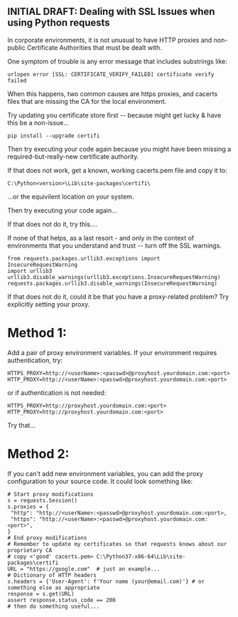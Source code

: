 ## INITIAL DRAFT: Dealing with SSL Issues when using Python requests  

In corporate environments, it is not unusual to have HTTP proxies and non-public Certificate Authorities that must be dealt with.  

One symptom of trouble is any error message that includes substrings like:  
```
urlopen error [SSL: CERTIFICATE_VERIFY_FAILED] certificate verify failed
```

When this happens, two common causes are https proxies, and cacerts files that are missing the CA for the local environment.  

Try updating you certificate store first -- because might get lucky & have this be a non-issue...  
```
pip install --upgrade certifi  
```

Then try executing your code again because you might have been missing a required-but-really-new certificate authority.  

If that does not work, get a known, working cacerts.pem file and copy it to:  
```
C:\Python<version>\Lib\site-packages\certifi\  
```
...or the equivilent location on your system.  

Then try executing your code again...  

If that does not do it, try this....

If none of that helps, as a last resort - and only in the context of environments that you understand and trust -- turn off the SSL warnings.

```
from requests.packages.urllib3.exceptions import InsecureRequestWarning
import urllib3 
urllib3.disable_warnings(urllib3.exceptions.InsecureRequestWarning)
requests.packages.urllib3.disable_warnings(InsecureRequestWarning)

```

If that does not do it, could it be that you have a proxy-related problem?  Try explicitly setting your proxy.  

# Method 1:  
Add a pair of proxy environment variables.  If your environment requires authentication, try:  
```
HTTPS_PROXY=http://<userName>:<passwd>@proxyhost.yourdomain.com:<port>
HTTP_PROXY=http://<userName>:<passwd>@proxyhost.yourdomain.com:<port>
```

or if authentication is not needed:  
```
HTTPS_PROXY=http://proxyhost.yourdomain.com:<port>
HTTP_PROXY=http://proxyhost.yourdomain.com:<port>
```

Try that...  

# Method 2:  
If you can't add new environment variables, you can add the proxy configuration to your source code.  It could look something like:  
```
# Start proxy modifications
s = requests.Session()
s.proxies = {
 "http": "http://<userName>:<passwd>@proxyhost.yourdomain.com:<port>,
 "https": "http://<userName>:<passwd>@proxyhost.yourdomain.com:<port>",
}
# End proxy modifications
# Remember to update my certificates so that requests knows about our proprietary CA
# copy <'good' cacerts.pem> C:\Python37-x86-64\Lib\site-packages\certifi
URL = "https://google.com"  # just an example...
# Dictionary of HTTP headers
s.headers = {'User-Agent': f'Your name (your@email.com)'} # or something else as appropriate
response = s.get(URL)
assert response.status_code == 200
# then do something useful...
```

